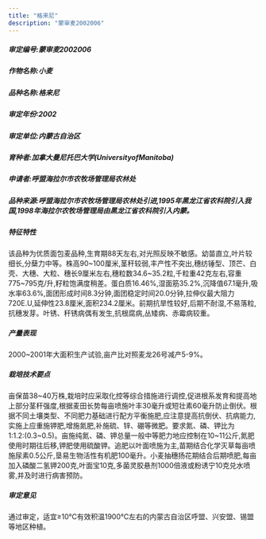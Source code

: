 ```yaml
---
title: "格来尼"
description: "蒙审麦2002006"
---
```

##### 审定编号:蒙审麦2002006

##### 作物名称:小麦

##### 品种名称:格来尼

##### 审定年份:2002

##### 审定单位:内蒙古自治区

##### 育种者:加拿大曼尼托巴大学(UniversityofManitoba)

##### 申请者:呼盟海拉尔市农牧场管理局农林处

##### 品种来源:呼盟海拉尔市农牧场管理局农林处引进,1995年黑龙江省农科院引入我国,1998年海拉尔农牧场管理局由黑龙江省农科院引入内蒙。

##### 特征特性
该品种为优质面包麦品种,生育期88天左右,对光照反映不敏感。幼苗直立,叶片较细长,分蘖力中等。株高90~100厘米,茎秆较弱,丰产性不突出,穗纺锤型、顶芒、白壳、大穗、大粒、穗长9厘米左右,穗粒数34.6~35.2粒,千粒重42克左右,容重775~795克/升,籽粒饱满度稍差。蛋白质16.46%,湿面筋35.2%,沉降值67.1毫升,吸水率63.6%,面团形成时间8.3分钟,面团稳定时间20.0分钟,拉伸仪最大阻力720E.U,延伸性23.8厘米,面积234.2厘米。前期抗旱性较好,后期不耐湿,不易落粒,抗穗发芽。叶锈、秆锈病偶有发生,抗根腐病,丛矮病、赤霉病较重。

##### 产量表现
2000~2001年大面积生产试验,亩产比对照麦龙26号减产5-9%。

##### 栽培技术要点
亩保苗38~40万株,栽培时应采取化控等综合措施进行调控,促进根系发育和提高地上部分茎秆强度,根据麦田长势每亩喷施叶丰30毫升或短壮素60毫升防止倒伏。根据不同土壤类型、不同肥力基础进行配方平衡施肥,应注意提高抗倒伏、抗病能力,实施上应重施钾肥,增施氮肥,补施硫、锌、硼等微肥。要求氮、磷、钾比为1∶1.2∶(0.3~0.5)。亩施纯氮、磷、钾总量一般中等肥力地应控制在10~11公斤,氮肥使用时期往后移,钾肥使用硫酸钾。追肥以叶面喷施为主,苗期结合化学灭草每亩喷施尿素0.5公斤,垦易生物活性有机肥100毫升。小麦抽穗扬花期结合后期喷肥,每亩加入磷酸二氢钾200克,叶面宝10克,多菌灵胶悬剂1000倍液或粉诱宁10克兑水喷雾,并及时进行病害预防。

##### 审定意见
通过审定，适宜≥10℃有效积温1900℃左右的内蒙古自治区呼盟、兴安盟、锡盟等地区种植。
